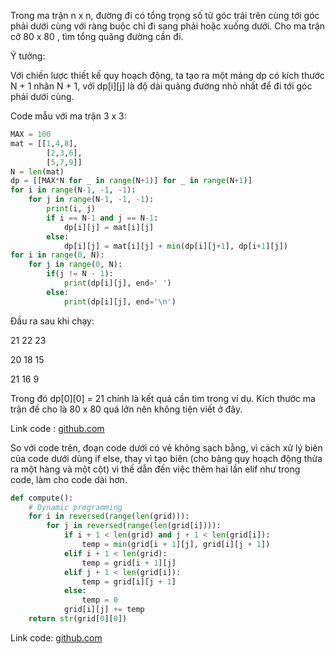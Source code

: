 Trong ma trận n x n, đường đi có tổng trọng số từ góc trái trên cùng tới góc phải dưới cùng với ràng buộc chỉ đi sang phải hoặc xuống
dưới. Cho ma trận cỡ 80 x 80 , tìm tổng quãng đường cần đi.

Ý tưởng:

Với chiến lược thiết kế quy hoạch động, ta tạo ra một mảng dp có kích thước N + 1 nhân N + 1, với dp[i][j] là độ dài quãng đường nhỏ nhất 
để đi tới góc phải dưới cùng.

Code mẫu với ma trận 3 x 3:

```python
MAX = 100
mat = [[1,4,8],
        [2,3,6],
        [5,7,9]]
N = len(mat)
dp = [[MAX*N for _ in range(N+1)] for _ in range(N+1)]
for i in range(N-1, -1, -1):
    for j in range(N-1, -1, -1):
        print(i, j)
        if i == N-1 and j == N-1:
            dp[i][j] = mat[i][j]
        else:
            dp[i][j] = mat[i][j] + min(dp[i][j+1], dp[i+1][j])
for i in range(0, N):
    for j in range(0, N):
        if(j != N - 1):
            print(dp[i][j], end=' ')
        else:
            print(dp[i][j], end='\n')
```

Đầu ra sau khi chạy:

21 22 23

20 18 15

21 16 9

Trong đó dp[0][0] = 21 chính là kết quả cần tìm trong ví dụ. Kích thước ma trận đề cho là 80 x 80 quá lớn nên không tiện viết ở đây.

Link code : [github.com](https://github.com/rachitiitr/DataStructures-Algorithms/blob/d16635b2b1cd2f0a92dcf0fce6c370993843e4d5/MyOnlineSubmissions/ProjectEuler/81.py)

So với code trên, đoạn code dưới có vẻ không sạch bằng, vì cách xử lý biên của code dưới dùng if else, thay vì tạo biên (cho bảng quy hoạch động thừa ra một hàng và một cột) vì thế dẫn đến việc thêm hai lần elif như trong code, làm cho code dài hơn.

```python
def compute():
    # Dynamic programming
    for i in reversed(range(len(grid))):
        for j in reversed(range(len(grid[i]))):
            if i + 1 < len(grid) and j + 1 < len(grid[i]):
                temp = min(grid[i + 1][j], grid[i][j + 1])
            elif i + 1 < len(grid):
                temp = grid[i + 1][j]
            elif j + 1 < len(grid[i]):
                temp = grid[i][j + 1]
            else:
                temp = 0
            grid[i][j] += temp
    return str(grid[0][0])
```

Link code: [github.com](https://github.com/nayuki/Project-Euler-solutions/blob/master/python/p081.py)
